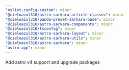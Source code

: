 ```yaml
---
"eslint-config-custom": minor
"@cieloazul310/astro-sarkara-article-classes": minor
"@cieloazul310/panda-preset-sarkara-base": minor
"@cieloazul310/astro-sarkara-components": minor
"@cieloazul310/tsconfig": minor
"@cieloazul310/astro-sarkara-layout": minor
"@cieloazul310/astro-sarkara-utils": minor
"@cieloazul310/astro-sarkara": minor
"astro-app": minor
---
```


Add astro v4 support and upgrade packages
